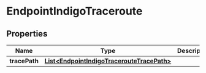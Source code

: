 
# EndpointIndigoTraceroute

## Properties
Name | Type | Description | Notes
------------ | ------------- | ------------- | -------------
**tracePath** | [**List&lt;EndpointIndigoTracerouteTracePath&gt;**](EndpointIndigoTracerouteTracePath.md) |  |  [optional]



